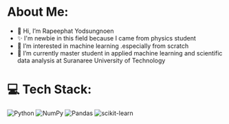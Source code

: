 # About Me:

- 👋 Hi, I’m Rapeephat Yodsungnoen <br>
- ✨ I'm newbie in this field because I came from physics student <br>
- 👀 I’m interested in machine learning .especially from scratch <br>
- 🌱 I’m currently master student in applied machine learning and scientific data analysis at Suranaree University of Technology <br>

# 💻 Tech Stack:
![Python](https://img.shields.io/badge/python-3670A0?style=for-the-badge&logo=python&logoColor=ffdd54) ![NumPy](https://img.shields.io/badge/numpy-%23013243.svg?style=for-the-badge&logo=numpy&logoColor=white) ![Pandas](https://img.shields.io/badge/pandas-%23150458.svg?style=for-the-badge&logo=pandas&logoColor=white) ![scikit-learn](https://img.shields.io/badge/scikit--learn-%23F7931E.svg?style=for-the-badge&logo=scikit-learn&logoColor=white)


<!-- # 📊 GitHub Stats:
![](https://github-readme-stats.vercel.app/api?username=men31&theme=solarized-light&hide_border=false&include_all_commits=false&count_private=false)<br/>
![](https://github-readme-streak-stats.herokuapp.com/?user=men31&theme=solarized-light&hide_border=false)<br/>
![](https://github-readme-stats.vercel.app/api/top-langs/?username=men31&theme=solarized-light&hide_border=false&include_all_commits=false&count_private=false&layout=compact) -->

<!-- Proudly created with GPRM ( https://gprm.itsvg.in ) -->


<!---
men31/men31 is a ✨ special ✨ repository because its `README.md` (this file) appears on your GitHub profile.
You can click the Preview link to take a look at your changes.
--->
